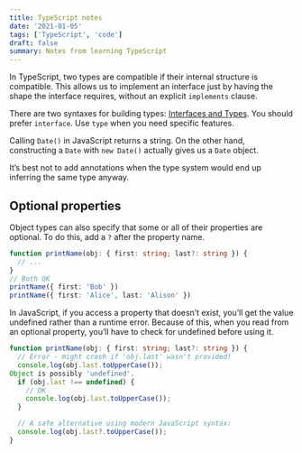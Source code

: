```yaml
---
title: TypeScript notes
date: '2021-01-05'
tags: ['TypeScript', 'code']
draft: false
summary: Notes from learning TypeScript
---
```


In TypeScript, two types are compatible if their internal structure is compatible. This allows us to implement an interface just by having the shape the interface requires, without an explicit `implements` clause.

There are two syntaxes for building types: [Interfaces and Types](https://www.typescriptlang.org/play/?e=83#example/types-vs-interfaces). You should prefer `interface`. Use `type` when you need specific features.

Calling `Date()` in JavaScript returns a string. On the other hand, constructing a `Date` with `new Date()` actually gives us a `Date` object.

It’s best not to add annotations when the type system would end up inferring the same type anyway.

## Optional properties

Object types can also specify that some or all of their properties are optional. To do this, add a `?` after the property name.

```ts
function printName(obj: { first: string; last?: string }) {
  // ...
}
// Both OK
printName({ first: 'Bob' })
printName({ first: 'Alice', last: 'Alison' })
```

In JavaScript, if you access a property that doesn’t exist, you’ll get the value undefined rather than a runtime error. Because of this, when you read from an optional property, you’ll have to check for undefined before using it.

```ts
function printName(obj: { first: string; last?: string }) {
  // Error - might crash if 'obj.last' wasn't provided!
  console.log(obj.last.toUpperCase());
Object is possibly 'undefined'.
  if (obj.last !== undefined) {
    // OK
    console.log(obj.last.toUpperCase());
  }

  // A safe alternative using modern JavaScript syntax:
  console.log(obj.last?.toUpperCase());
}
```
